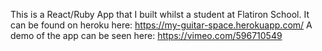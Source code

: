 This is a React/Ruby App that I built whilst a student at Flatiron School. 
It can be found on heroku here: https://my-guitar-space.herokuapp.com/
A demo of the app can be seen here: https://vimeo.com/596710549

